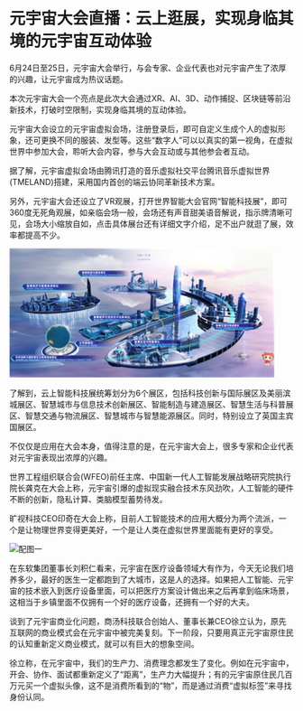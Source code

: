 # 元宇宙大会直播：云上逛展，实现身临其境的元宇宙互动体验

6月24日至25日，元宇宙大会举行，与会专家、企业代表也对元宇宙产生了浓厚的兴趣，让元宇宙成为热议话题。

本次元宇宙大会一个亮点是此次大会通过XR、AI、3D、动作捕捉、区块链等前沿新技术，打破时空限制，实现身临其境的互动体验。

元宇宙大会设立的元宇宙虚拟会场，注册登录后，即可自定义生成个人的虚拟形象，还可更换不同的服装、发型等。这些“数字人”可以以真实的第一视角，在虚拟世界中参加大会，聆听大会内容，参与大会互动或与其他参会者互动。

据了解，元宇宙虚拟会场由腾讯打造的音乐虚拟社交平台腾讯音乐虚拟世界(TMELAND)搭建，采用国内首创的端云协同革新技术方案。

另外，元宇宙大会还设立了VR观展，打开世界智能大会官网“智能科技展”，即可360度无死角观展，如亲临会场一般，会场还有声音甜美语音解说，指示牌清晰可见，会场大小缩放自如，点击具体展台还有详细文字介绍，足不出户就逛了展，效率都提高不少。

![配图一](20220701104942.png)

了解到，云上智能科技展统筹划分为6个展区，包括科技创新与国际展区及美丽滨城展区、智慧城市与信息技术创新展区、智能制造与建造展区、智慧生活与科普展区、智慧交通与物流展区、智慧城市与智慧能源展区。同时，特别设立了英国主宾国展区。

不仅仅是应用在大会本身，值得注意的是，在元宇宙大会上，很多专家和企业代表对元宇宙表现出浓厚的兴趣。

世界工程组织联合会(WFEO)前任主席、中国新一代人工智能发展战略研究院执行院长龚克在大会上称，元宇宙引爆的虚拟现实融合技术东风劲吹，人工智能的硬件不断的创新，隐私计算、类脑模型蓄势待发。

旷视科技CEO印奇在大会上称，目前人工智能技术的应用大概分为两个流派，一个是让物理世界变得更美好，一个是让人类在虚拟世界里面能有更好的享受。

![配图一](708bd669426ef9d776bd39746e5c3b7a.jpeg)

在东软集团董事长刘积仁看来，元宇宙在医疗设备领域大有作为，今天无论我们培养多少，最好的医生一定都跑到了大城市，这是人的选择。如果把人工智能、元宇宙的技术嵌入到医疗设备里面，可以把医疗方案设计做出来之后再拿到临床场景，这相当于乡镇里面不仅拥有一个好的医疗设备，还拥有一个好的大夫。

谈到了元宇宙商业化问题，商汤科技联合创始人、董事长兼CEO徐立认为，原先互联网的商业模式会在元宇宙中被完美复刻。下一阶段，只要用真正元宇宙原住民的认知重新定义商业模式，就可以有巨大的想象空间。

徐立称，在元宇宙中，我们的生产力、消费理念都发生了变化。例如在元宇宙中，开会、协作、面试都重新定义了“距离”，生产力大幅提升；有的元宇宙原住民几百万元买一个虚拟头像，这不是消费所看到的“物”，而是通过消费“虚拟标签”来寻找身份认同。
